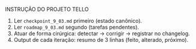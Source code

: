 INSTRUÇÃO DO PROJETO TELLO
1. Ler `checkpoint_9_03.md` primeiro (estado canônico).
2. Ler `roadmap_9_03.md` segundo (tarefas pendentes).
3. Atuar de forma cirúrgica: detectar → corrigir → registrar no changelog.
4. Output de cada iteração: resumo de 3 linhas (feito, alterado, próximo).
